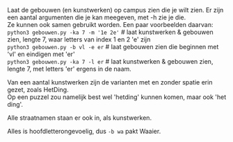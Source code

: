 Laat de gebouwen (en kunstwerken) op campus zien die je wilt zien. Er zijn een aantal argumenten die je kan meegeven, met -h zie je die.  
Ze kunnen ook samen gebruikt worden. Een paar voorbeelden daarvan:  
    `python3 gebouwen.py -ka 7 -m '1e 2e'`  # laat kunstwerken & gebouwen zien, lengte 7, waar letters van index 1 en 2 'e' zijn  
    `python3 gebouwen.py -b vl -e er`       # laat gebouwen zien die beginnen met 'vl' en eindigen met 'er'  
    `python3 gebouwen.py -ka 7 -l er`       # laat kunstwerken & gebouwen zien, lengte 7, met letters 'er' ergens in de naam.  


Van een aantal kunstwerken zijn de varianten met en zonder spatie erin gezet, zoals HetDing.  
Op een puzzel zou namelijk best wel 'hetding' kunnen komen, maar ook 'het ding'.  

Alle straatnamen staan er ook in, als kunstwerken.

Alles is hoofdletterongevoelig, dus `-b wa` pakt Waaier.
